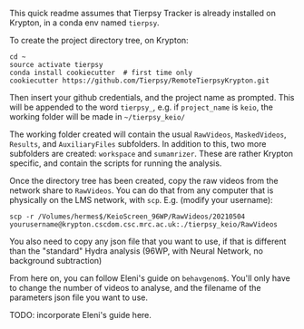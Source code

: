 This quick readme assumes that Tierpsy Tracker is already installed
on Krypton, in a conda env named `tierpsy`.

To create the project directory tree, on Krypton:
```
cd ~
source activate tierpsy
conda install cookiecutter  # first time only
cookiecutter https://github.com/Tierpsy/RemoteTierpsyKrypton.git
```
Then insert your github credentials, and the project name as prompted.
This will be appended to the word `tierpsy_`, e.g. if `project_name` is `keio`,
the working folder will be made in `~/tierpsy_keio/`

The working folder created will contain the usual `RawVideos`, `MaskedVideos`,
`Results`, and `AuxiliaryFiles` subfolders. In addition to this, two more subfolders
are created: `workspace` and `sumamrizer`. These are rather Krypton specific,
and contain the scripts for running the analysis.

Once the directory tree has been created,
copy the raw videos from the network share to `RawVideos`.
You can do that from any computer that is physically on the LMS network,
with `scp`. E.g. (modify your username):
```
scp -r /Volumes/hermes$/KeioScreen_96WP/RawVideos/20210504 yourusername@krypton.cscdom.csc.mrc.ac.uk:./tierpsy_keio/RawVideos
```
You also need to copy any json file that you want to use, if that is different
than the "standard" Hydra analysis (96WP, with Neural Network, no background subtraction)

From here on, you can follow Eleni's guide on `behavgenom$`.
You'll only have to change the number of videos to analyse,
and the filename of the parameters json file you want to use.

TODO: incorporate Eleni's guide here.
